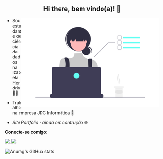 <div align = "center">
  <h2> Hi there, bem vindo(a)! 👋</h2> 
</div>

<div>
    <img src="undraw_Dev_focus_re_6iwt.png" width="450" align="right">
</div>

* Sou estudante de ciência de dados na Izabela Hendrix :woman_technologist:

* Trabalho na empresa JDC Informática :office:

* *Site Portfólio  - ainda em contrução* :globe_with_meridians:


**Conecte-se comigo:**
<a href="mailto:anapinheiro0404@gmail.com" alt="gmail" target="_blank">

<img src="https://img.shields.io/badge/-Gmail-FF0000?style=flat-square&labelColor=FF0000&logo=gmail&logoColor=white&link=mailto:anapinheiro0404@gmail.com" />

</a>

<a href="https://www.linkedin.com/in/ana-pego" alt="linkedin" target="_blank">

<img src="https://img.shields.io/badge/LinkedIn-%230077B5.svg?&style=flat-square&logo=linkedin&logoColor=white">

</a>

<p> </p>

![Anurag's GitHub stats](https://github-readme-stats.vercel.app/api?username=anamariapego&show_icons=true&theme=dark)
